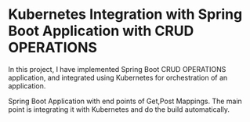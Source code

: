 # Kubernetes Integration with Spring Boot Application with CRUD OPERATIONS
In this project, I have implemented Spring Boot CRUD OPERATIONS application, and integrated using Kubernetes for orchestration of an application.

Spring Boot Application with end points of Get,Post Mappings. The main point is integrating it with Kubernetes and do the build automatically.
